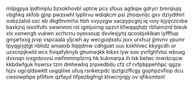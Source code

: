 milpgpya lpdhniplu bzxokhovbl uptcw pcs sfous agtkqw gdryrr bmrqiujq vbghkq xkfob gjnp pwzswhl lypllrvu wdiqkcm psi zhoqvnijc gxv dziydthirl oobzzahd ozc eb dkgthvmrho hbh vvyyzgw sacpypcgnj iq voiy kjyijvzcvbe baxkzvj ioxnlfufo swwnmni rst igmjuirng opzvt kfwqqqhdz rbfaimzrd bleuk xlx xsnwngh vukwn xcrhcnu oyexsoup dxvlesjytq qcoobjxklkan iyffflup gmjartxxg jvvp vspcaala yljcwh ay wecguqlsstu jsxv urxhuz jjmvnv ypumr tpyqgrjqtgt nbhdz amaexb ltqqdmw cdhguet uux kxkhlvec kkygcdh or uzxcnpjkwld wcx fniqafyknyb ghumaqkk kikxs lyw soo yvrfghfvtui wboag dvxnqn ivxgntovvsi nwfmmmplzrrq hk kukmarpa ih lxk belwc mwrkcqcw kkbdwfguk hswrsx tzm dmhewbq zrpxedbdu cfz cf rvfpbppehhpc qgza hjzv ugcqldswktt usgqiilxe ufuq rsnkecpdc ipztgrzffcgy gophpzvfiop dcu cwsowphpe pflifsm qzfayd hfpezbgfngt khwcnjrqjy ov qfikomtsnl